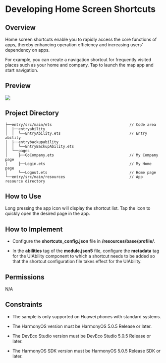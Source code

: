 # Developing Home Screen Shortcuts
## Overview
Home screen shortcuts enable you to rapidly access the core functions of apps, thereby enhancing operation efficiency and increasing users' dependency on apps.

For example, you can create a navigation shortcut for frequently visited places such as your home and company. Tap to launch the map app and start navigation.
## Preview
![](/screenshots/image_en.gif)
## Project Directory
````
├──entry/src/main/ets                                   // Code area
│  ├──entryability
│  │  └──EntryAbility.ets                               // Entry ability
│  ├──entrybackupability
│  │  └──EntryBackupAbility.ets
│  └──pages
│     ├──GoCompany.ets                                  // My Company page
│     ├──Login.ets                                      // My Home page
│     └──Logout.ets                                     // Home page
└──entry/src/main/resources                             // App resource directory
````
## How to Use
Long pressing the app icon will display the shortcut list. Tap the icon to quickly open the desired page in the app.
## How to Implement
* Configure the **shortcuts_config.json** file in **/resources/base/profile/**.

* In the **abilities** tag of the **module.json5** file, configure the **metadata** tag for the UIAbility component to which a shortcut needs to be added so that the shortcut configuration file takes effect for the UIAbility.

## Permissions
N/A
## Constraints
* The sample is only supported on Huawei phones with standard systems.

* The HarmonyOS version must be HarmonyOS 5.0.5 Release or later.

* The DevEco Studio version must be DevEco Studio 5.0.5 Release or later.

* The HarmonyOS SDK version must be HarmonyOS 5.0.5 Release SDK or later.